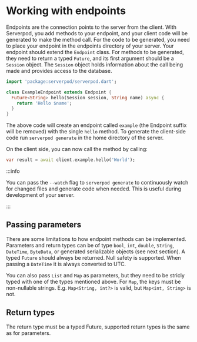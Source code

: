 # Working with endpoints
Endpoints are the connection points to the server from the client. With Serverpod, you add methods to your endpoint, and your client code will be generated to make the method call. For the code to be generated, you need to place your endpoint in the endpoints directory of your server. Your endpoint should extend the `Endpoint` class. For methods to be generated, they need to return a typed `Future`, and its first argument should be a `Session` object. The `Session` object holds information about the call being made and provides access to the database.

```dart
import 'package:serverpod/serverpod.dart';

class ExampleEndpoint extends Endpoint {
  Future<String> hello(Session session, String name) async {
    return 'Hello $name';
  }
}
```

The above code will create an endpoint called `example` (the Endpoint suffix will be removed) with the single `hello` method. To generate the client-side code run `serverpod generate` in the home directory of the server.

On the client side, you can now call the method by calling:

```dart
var result = await client.example.hello('World');
```

:::info

You can pass the `--watch` flag to `serverpod generate` to continuously watch for changed files and generate code when needed. This is useful during development of your server.

:::

## Passing parameters
There are some limitations to how endpoint methods can be implemented. Parameters and return types can be of type `bool`, `int`, `double`, `String`, `DateTime`, `ByteData`, or generated serializable objects (see next section). A typed `Future` should always be returned. Null safety is supported. When passing a `DateTime` it is always converted to UTC.

You can also pass `List` and `Map` as parameters, but they need to be stricly typed with one of the types mentioned above. For `Map`, the keys must be non-nullable strings. E.g. `Map<String, int?>` is valid, but `Map<int, String>` is not.

## Return types
The return type must be a typed Future, supported return types is the same as for parameters.
